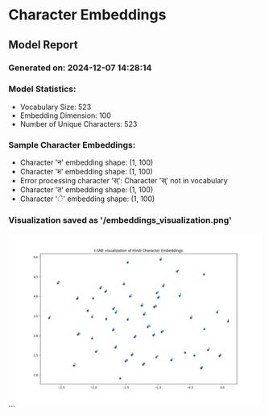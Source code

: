 
<!-- Character embeddings report in ml -->
# Character Embeddings

## Model Report
 
### Generated on: 2024-12-07 14:28:14

### Model Statistics:
- Vocabulary Size: 523
- Embedding Dimension: 100
- Number of Unique Characters: 523

### Sample Character Embeddings:
- Character 'न' embedding shape: (1, 100)
- Character 'म' embedding shape: (1, 100)
- Error processing character 'स्': Character 'स्' not in vocabulary
- Character 'त' embedding shape: (1, 100)
- Character 'े' embedding shape: (1, 100)

### Visualization saved as '/embeddings_visualization.png'
<img src="./embeddings_visualization.png" alt='visualization'/>
```



